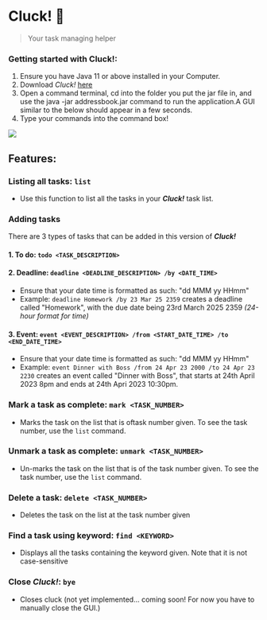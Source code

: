 # Cluck! 🐔
> Your task managing helper
### Getting started with Cluck!:
1. Ensure you have Java 11 or above installed in your Computer.
2. Download _Cluck!_ [here](https://github.com/ChickenChiang/ip/)
3. Open a command terminal, cd into the folder you put the jar file in, and use the java -jar addressbook.jar command to run the application.A GUI similar to the below should appear in a few seconds.
4. Type your commands into the command box!

![](https://chickenchiang.github.io/ip/Ui.png)

## Features:
### Listing all tasks: `list`
- Use this function to list all the tasks in your **_Cluck!_** task list.
### Adding tasks
There are 3 types of tasks that can be added in this version of **_Cluck!_**
#### 1. To do: `todo <TASK_DESCRIPTION>`
#### 2. Deadline:  `deadline <DEADLINE_DESCRIPTION> /by <DATE_TIME>`
- Ensure that your date time is formatted as such: "dd MMM yy HHmm"
- Example: `deadline Homework /by 23 Mar 25 2359` creates a deadline called "Homework", with the due date being 23rd March 2025 2359 _(24-hour format for time)_
#### 3. Event: `event <EVENT_DESCRIPTION> /from <START_DATE_TIME> /to <END_DATE_TIME>`
- Ensure that your date time is formatted as such: "dd MMM yy HHmm"
- Example: `event Dinner with Boss /from 24 Apr 23 2000 /to 24 Apr 23 2230` creates an event called "Dinner with Boss", that starts at 24th April 2023 8pm and ends at 24th Apri 2023 10:30pm.
### Mark a task as complete: `mark <TASK_NUMBER>`
- Marks the task on the list that is oftask number given. To see the task number, use the `list` command.
### Unmark a task as complete: `unmark <TASK_NUMBER>`
- Un-marks the task on the list that is of the task number given. To see the task number, use the `list` command.
### Delete a task: `delete <TASK_NUMBER>`
- Deletes the task on the list at the task number given
### Find a task using keyword: `find <KEYWORD>`
- Displays all the tasks containing the keyword given. Note that it is not case-sensitive
### Close **_Cluck!_**: `bye`
- Closes cluck (not yet implemented... coming soon! For now you have to manually close the GUI.)

